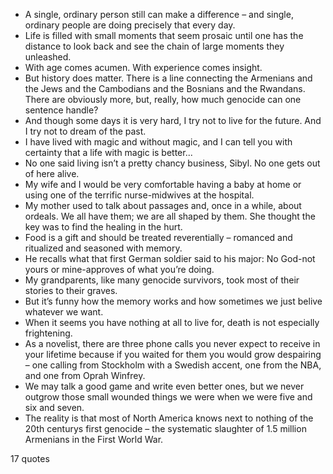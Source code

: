  - A single, ordinary person still can make a difference – and single, ordinary people are doing precisely that every day.
 - Life is filled with small moments that seem prosaic until one has the distance to look back and see the chain of large moments they unleashed.
 - With age comes acumen. With experience comes insight.
 - But history does matter. There is a line connecting the Armenians and the Jews and the Cambodians and the Bosnians and the Rwandans. There are obviously more, but, really, how much genocide can one sentence handle?
 - And though some days it is very hard, I try not to live for the future. And I try not to dream of the past.
 - I have lived with magic and without magic, and I can tell you with certainty that a life with magic is better...
 - No one said living isn’t a pretty chancy business, Sibyl. No one gets out of here alive.
 - My wife and I would be very comfortable having a baby at home or using one of the terrific nurse-midwives at the hospital.
 - My mother used to talk about passages and, once in a while, about ordeals. We all have them; we are all shaped by them. She thought the key was to find the healing in the hurt.
 - Food is a gift and should be treated reverentially – romanced and ritualized and seasoned with memory.
 - He recalls what that first German soldier said to his major: No God-not yours or mine-approves of what you’re doing.
 - My grandparents, like many genocide survivors, took most of their stories to their graves.
 - But it’s funny how the memory works and how sometimes we just belive whatever we want.
 - When it seems you have nothing at all to live for, death is not especially frightening.
 - As a novelist, there are three phone calls you never expect to receive in your lifetime because if you waited for them you would grow despairing – one calling from Stockholm with a Swedish accent, one from the NBA, and one from Oprah Winfrey.
 - We may talk a good game and write even better ones, but we never outgrow those small wounded things we were when we were five and six and seven.
 - The reality is that most of North America knows next to nothing of the 20th centurys first genocide – the systematic slaughter of 1.5 million Armenians in the First World War.

17 quotes